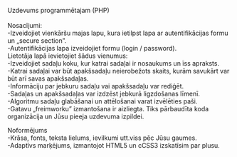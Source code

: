 Uzdevums programmētajam (PHP)<br/>
<br/>
Nosacījumi:<br/>
-Izveidojiet vienkāršu majas lapu, kura ietilpst lapa ar autentifikācijas formu un „secure section”.<br/> 
-Autentifikācijas lapa izveidojiet formu (login / password).<br/>
Lietotāja lapā ievietojiet šādus vienumus:<br/>
-Izveidojiet sadaļu koku, kur katrai sadaļai ir nosaukums un īss apraksts.<br/>
-Katrai sadaļai var būt apakšsadaļu neierobežots skaits, kurām savukārt var būt arī savas apakšsadaļas.<br/>
-Informāciju par jebkuru sadaļu vai apakšsadaļu var rediģēt.<br/>
-Sadaļas un apakšsadaļas var izdzēst jebkurā ligzdošanas līmenī.<br/>
-Algoritmu sadaļu glabāšanai un attēlošanai varat  izvēlēties paši.<br/>
-Gatavu „freimworku” izmantošana ir aizliegta. Tiks pārbaudīta koda organizācija un Jūsu pieeja uzdevuma izpildei.<br/>

Noformējums<br/>
-Krāsa, fonts, teksta lielums, ievilkumi utt.viss pēc Jūsu gaumes.<br/>
-Adaptīvs marķējums, izmantojot HTML5 un cCSS3 izskatīsim par plusu.<br/>
